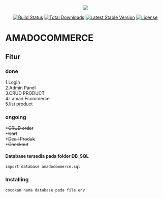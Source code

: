<p align="center"><img src="https://laravel.com/assets/img/components/logo-laravel.svg"></p>

<p align="center">
<a href="https://travis-ci.org/laravel/framework"><img src="https://travis-ci.org/laravel/framework.svg" alt="Build Status"></a>
<a href="https://packagist.org/packages/laravel/framework"><img src="https://poser.pugx.org/laravel/framework/d/total.svg" alt="Total Downloads"></a>
<a href="https://packagist.org/packages/laravel/framework"><img src="https://poser.pugx.org/laravel/framework/v/stable.svg" alt="Latest Stable Version"></a>
<a href="https://packagist.org/packages/laravel/framework"><img src="https://poser.pugx.org/laravel/framework/license.svg" alt="License"></a>
</p>

# AMADOCOMMERCE

## Fitur

### done

1.Login <br>
2.Admin Panel<br>
3.CRUD PRODUCT<br>
4.Laman Ecommerce<br>
5.list product<br>

### ongoing


   *~~CRUD order~~<br>
   *~~Cart~~<br>
   *~~Deail Produk~~<br>
   *~~Checkout~~<br>


#### Database tersedia pada folder DB_SQL

```
import database amadocommerce.sql
```

### Installing

```
cocokan nama database pada file.env 
```
